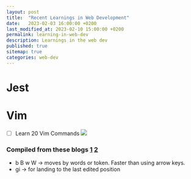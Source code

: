```yaml
---
layout: post
title:  "Recent Learnings in Web Development"
date:   2023-02-03 16:00:00 +0200
last_modified_at: 2023-02-10 15:00:00 +0200
permalink: learning-in-web-dev
description: Learnings in the web dev
published: true
sitemap: true
categories: web-dev  
---
```


# Jest

# Vim
- [ ] Learn 20 Vim Commands
![](https://geps.dev/progress/5)

### Compiled from these blogs [1](https://scaron.info/blog/vim-keyboard-shortcuts.html) [2](https://stevelosh.com/blog/2010/09/coming-home-to-vim/) 
- b B w W -> moves by words or token. Faster than using arrow keys. 
- gi -> for landing to the last edited position
